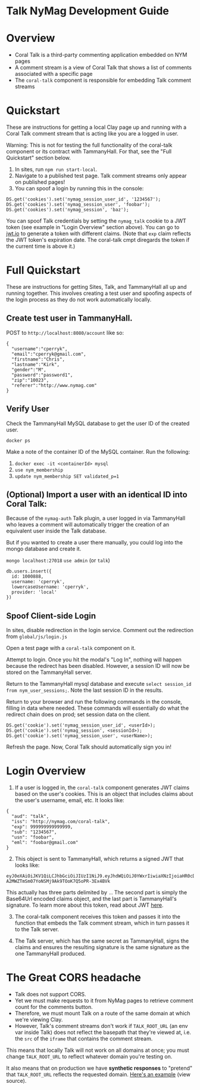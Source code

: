 # Talk NyMag Development Guide

# Overview

* Coral Talk is a third-party commenting application embedded on NYM pages
* A comment stream is a view of Coral Talk that shows a list of comments associated with a specific page
* The `coral-talk` component is responsible for embedding Talk comment streams

# Quickstart

These are instructions for getting a local Clay page up and running with a Coral Talk comment stream that is acting like you are a logged in user.

Warning: This is not for testing the full functionality of the coral-talk component or its contract with TammanyHall. For that, see the "Full Quickstart" section below.

1. In sites, run `npm run start-local`.
2. Navigate to a published test page. Talk comment streams only appear on published pages!
3. You can spoof a login by running this in the console:


```
DS.get('cookies').set('nymag_session_user_id', '1234567');
DS.get('cookies').set('nymag_session_user', 'foobar');
DS.get('cookies').set('nymag_session', 'baz');
```

You can spoof Talk credentials by setting the `nymag_talk` cookie to a JWT token (see example in "Login Overview" section above). You can go to [jwt.io](https://jwt.io/) to generate a token with different claims. (Note that `exp` claim reflects the JWT token's expiration date. The coral-talk cmpt diregards the token if the current time is above it.)

# Full Quickstart

These are instructions for getting Sites, Talk, and TammanyHall all up and running together. This involves creating a test user and spoofing aspects of the login process as they do not work automatically locally.

## Create test user in TammanyHall.

POST to `http://localhost:8080/account` like so:

```
{
  "username":"cperryk",
  "email":"cperryk@gmail.com",
  "firstname":"Chris",
  "lastname":"Kirk",
  "gender":"M",
  "password":"password1",
  "zip":"10023",
  "referer":"http://www.nymag.com"
}
```

## Verify User

Check the TammanyHall MySQL database to get the user ID of the created user.

`docker ps`

Make a note of the container ID of the MySQL container. Run the following:

1. `docker exec -it <containerId> mysql`
2. `use nym_membership`
3. `update nym_membership SET validated_p=1`

## (Optional) Import a user with an identical ID into Coral Talk:

Because of the `nymag-auth` Talk plugin, a user logged in via TammanyHall who leaves a comment will automatically trigger the creation of an equivalent user inside the Talk database.

But if you wanted to create a user there manually, you could log into the mongo database and create it.

`mongo localhost:27018`
`use admin` (or `talk`)

```
db.users.insert({
  id: 1000888,
  username: 'cperryk',
  lowercaseUsername: 'cperryk',
  provider: 'local'
}) 
```

## Spoof Client-side Login

In sites, disable redirection in the login service. Comment out the redirection from `global/js/login.js`

Open a test page with a `coral-talk` component on it.

Attempt to login. Once you hit the modal's "Log In", nothing will happen because the redirect has been disabled. However, a session ID will now be stored on the TammanyHall server.

Return to the TammanyHall mysql database and execute `select session_id from nym_user_sessions;`. Note the last session ID in the results.

Return to your browser and run the following commands in the console, filling in data where needed. These commands will essentially do what the redirect chain does on prod; set session data on the client.

`DS.get('cookie').set('nymag_session_user_id', <userId>);`
`DS.get('cookie').set('nymag_session', <sessionId>);`
`DS.get('cookie').set('nymag_session_user', <userName>);`

Refresh the page. Now, Coral Talk should automatically sign you in!

# Login Overview

1.  If a user is logged in, the `coral-talk` component generates JWT claims
based on the user's cookies. This is an object that includes claims about the user's username, email, etc. It looks like:

```
{
  "aud": "talk",
  "iss": "http://nymag.com/coral-talk",
  "exp": 999999999999999,
  "sub": "1234567",
  "usn": "foobar",
  "eml": "foobar@gmail.com"
}
```

2. This object is sent to TammanyHall, which returns a signed JWT that looks like:

```
eyJ0eXAiOiJKV1QiLCJhbGciOiJIUzI1NiJ9.eyJhdWQiOiJ0YWxrIiwiaXNzIjoiaHR0cDovL255bWFnLmNvbS9jb3JhbC10YWxrIiwiZXhwIjo5OTk5OTk5OTk5OTk5OTksInN1YiI6IjEyMzQ1NjciLCJ1c24iOiJmb29iYXIiLCJlbWwiOiJmb29iYXJAZ21haWwuY29tIn0.wlV-A2MWZTmSm07YoNSMj9Ak9TOoK7Q5oPR-3Ex4BVk
```

This actually has three parts delimited by `.`. The second part is simply the Base64Url encoded claims object, and the last part is TammanyHall's signature. To learn more about this token, read about JWT [here](https://jwt.io/introduction/).

3. The coral-talk component receives this token and passes it into the function that embeds the Talk comment stream, which in turn passes it to the Talk server.

4. The Talk server, which has the same secret as TammanyHall, signs the claims and ensures the resulting signature is the same signature as the one TammanyHall produced.

# The Great CORS headache

* Talk does not support CORS.
* Yet we must make requests to it from NyMag pages to retrieve comment count for the comments button.
* Therefore, we must mount Talk on a route of the same domain at which we're viewing Clay.
* However, Talk's comment streams don't work if `TALK_ROOT_URL` (an env var inside Talk) does not reflect the basepath that they're viewed at, i.e. the `src` of the `iframe` that contains the comment stream.

This means that locally Talk will not work on all domains at once; you must change `TALK_ROOT_URL` to reflect whatever domain you're testing on.

It also means that on production we have **synthetic responses** to "pretend" that `TALK_ROOT_URL` reflects the requested domain. [Here's an example](http://www.grubstreet.com/coral-talk/embed/stream?asset_url=http%3A%2F%2Fwww.grubstreet.com%2F_pages%2Fcjhaiwrmz00p25hyetvxrstxd%40published.html&initialWidth=612&childId=_0.4370014933228332&parentTitle=NYC%20Shames%20Lawyer%20Who%20Threatened%20to%20Call%20ICE%20on%20Employee&parentUrl=http%3A%2F%2Fwww.grubstreet.com%2F2018%2F05%2Fnyc-shames-lawyer-who-threatened-to-call-ice-on-employee.html%23comments) (view source).

